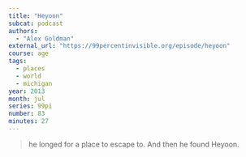 ```yaml
---
title: "Heyoon"
subcat: podcast
authors:
  - "Alex Goldman"
external_url: "https://99percentinvisible.org/episode/heyoon"
course: age
tags:
  - places
  - world
  - michigan
year: 2013
month: jul
series: 99pi
number: 83
minutes: 27
---
```


> he longed for a place to escape to. And then he found Heyoon.
